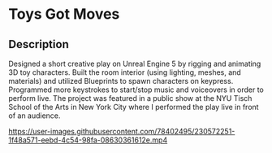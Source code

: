 # Toys Got Moves

## Description
Designed a short creative play on Unreal Engine 5 by rigging and animating 3D toy characters. Built the room interior (using lighting, meshes, and materials) and utilized Blueprints to spawn characters on keypress. Programmed more keystrokes to start/stop music and voiceovers in order to perform live. The project was featured in a public show at the NYU Tisch School of the Arts in New York City where I performed the play live in front of an audience.

https://user-images.githubusercontent.com/78402495/230572251-1f48a571-eebd-4c54-98fa-08630361612e.mp4
